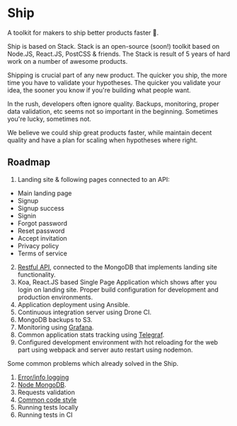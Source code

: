 # Ship
A toolkit for makers to ship better products faster 🚀.

Ship is based on Stack. Stack is an open-source (soon!) toolkit based on Node.JS, React.JS, PostCSS & friends.
The Stack is result of 5 years of hard work on a number of awesome products.

Shipping is crucial part of any new product. The quicker you ship, the more time you have to validate your hypotheses. The quicker you validate your idea, the sooner you know if you're building what people want.

In the rush, developers often ignore quality. Backups, monitoring, proper data validation, etc seems not so important in the beginning. Sometimes you're lucky, sometimes not.

We believe we could ship great products faster, while maintain decent quality and have a plan for scaling when hypotheses where right.

## Roadmap

1. Landing site & following pages connected to an API:
  - Main landing page
  - Signup
  - Signup success
  - Signin
  - Forgot password
  - Reset password
  - Accept invitation
  - Privacy policy
  - Terms of service
2. [Restful API](https://github.com/paralect/koa-api-starter), connected to the MongoDB that implements landing site functionality.
3. Koa, React.JS based Single Page Application which shows after you login on landing site. Proper build configuration for development and production environments.
4. Application deployment using Ansible.
5. Continuous integration server using Drone CI.
6. MongoDB backups to S3.
7. Monitoring using [Grafana](https://grafana.com/).
8. Common application stats tracking using [Telegraf](https://github.com/influxdata/telegraf).
9. Configured development environment with hot reloading for the web part using webpack and server auto restart using nodemon.

Some common problems which already solved in the Ship.

1. [Error/info logging](https://github.com/startupsummer/product-stack/tree/master/common-logger)
2. [Node MongoDB](https://github.com/paralect/node-mongo).
3. Requests validation
4. [Common code style](https://github.com/paralect/eslint-config)
5. Running tests locally
6. Running tests in CI
